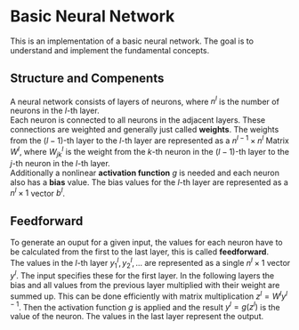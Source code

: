 # Basic Neural Network
This is an implementation of a basic neural network. The goal is to understand and implement the fundamental concepts. 

## Structure and Compenents
A neural network consists of layers of neurons, where $n^l$ is the number of neurons in the $l$-th layer.  
Each neuron is connected to all neurons in the adjacent layers. These connections are weighted and generally just called **weights**. The weights from the ($l-1$)-th layer to the $l$-th layer are represented as a $n^{l-1} \times n^l$ Matrix $W^{l}$, where $W^{l}_{jk}$ is the weight from the $k$-th neuron in the ($l-1$)-th layer to the $j$-th neuron in the $l$-th layer.  
Additionally a nonlinear **activation function** $g$ is needed and each neuron also has a **bias** value. The bias values for the $l$-th layer are represented as a $n^l \times 1$ vector $b^l$.

## Feedforward
To generate an ouput for a given input, the values for each neuron have to be calculated from the first to the last layer, this is called **feedforward**.  
The values in the $l$-th layer $y^l_1, y^l_2, ...$ are represented as a single $n^l \times 1$ vector $y^l$. The input specifies these for the first layer. In the following layers the bias and all values from the previous layer multiplied with their weight are summed up. This can be done efficiently with matrix multiplication $z^l = W^ly^{l-1}$. Then the activation function $g$ is applied and the result $y^l = g(z^l)$ is the value of the neuron. The values in the last layer represent the output.